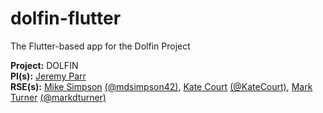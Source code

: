 # dolfin-flutter
The Flutter-based app for the Dolfin Project

**Project:** DOLFIN  
**PI(s):** [Jeremy Parr](https://research.ncl.ac.uk/neurodisability/theteam/jeremyparr/)  
**RSE(s):** [Mike Simpson](https://rse.ncldata.dev/mike-simpson) [(@mdsimpson42)](https://github.com/mdsimpson42), [Kate Court](https://rse.ncldata.dev/kate-court) [(@KateCourt)](https://github.com/KateCourt), [Mark Turner](https://rse.ncldata.dev/mark-turner) [(@markdturner)](https://github.com/markdturner)

